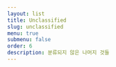 ```yaml
---
layout: list
title: Unclassified
slug: unclassified
menu: true
submenu: false
order: 6
description: 분류되지 않은 나머지 것들
---
```

